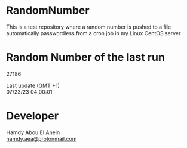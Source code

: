 # RandomNumber    
This is a test repository where a random number is pushed to a file automatically passwordless from a cron job in my Linux CentOS server    
# Random Number of the last run   
27186
      
Last update (GMT +1)    
07/23/23 04:00:01
# Developer    
Hamdy Abou El Anein   
hamdy.aea@protonmail.com

